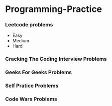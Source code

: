 # Programming-Practice

### Leetcode problems 
  * Easy
  * Medium
  * Hard
  
### Cracking The Coding Interview Problems
### Geeks For Geeks Problems
### Self Pratice Problems
### Code Wars Problems
